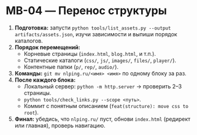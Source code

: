 # MB-04 — Перенос структуры

1. **Подготовка:** запусти `python tools/list_assets.py --output artifacts/assets.json`, изучи зависимости и выпиши порядок каталогов.
2. **Порядок перемещений:**
   - Корневые страницы (`index.html`, `blog.html`, и т.п.).
   - Статические каталоги (`css/`, `js/`, `images/`, `files/`, `player/`).
   - Контентные папки (`p/`, `rep/`, `audio/`).
3. **Команды:** `git mv nlping.ru/<имя> <имя>` по одному блоку за раз.
4. **После каждого блока:**
   - Локальный сервер: `python -m http.server` → проверить 2–3 страницы.
   - `python tools/check_links.py --scope <путь>`.
   - Коммит с понятным описанием (`feat(structure): move css to root`).
5. **Финал:** убедись, что `nlping.ru/` пуст, обнови `index.html` (редирект или главная), проверь навигацию.
